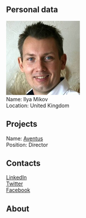 ## Personal data
![ilya mikov photo](photo/ilya_mikov.jpg)  
Name:   Ilya Mikov  
Location: United Kingdom  
## Projects 
Name: [Aventus](../projects/aventus.md)  
Position: Director   
## Contacts
[LinkedIn](https://www.linkedin.com/in/alan-vey-59a6a797/)    
[Twitter](https://twitter.com/alanmaxvey)  
[Facebook](https://www.facebook.com/alan.vey)
## About
